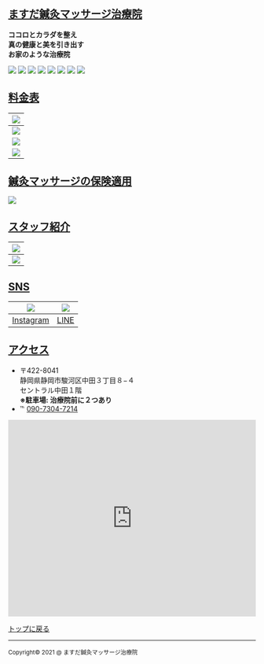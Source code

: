 <!-- Style Sheet -->
<!-- simonlc/Markdown-CSS - https://github.com/simonlc/Markdown-CSS -->
<link href="https://raw.githubusercontent.com/simonlc/Markdown-CSS/master/markdown.css" rel="stylesheet">
<link href="./style.css" rel="stylesheet">

<!-- Markdown/HTML -->
## <a href="https://ghsable.github.io/chiropractic-masuda/" id="title">ますだ鍼灸マッサージ治療院</a>

**ココロとカラダを整え  
 真の健康と美を引き出す  
 お家のような治療院**

<!-- cman.jp - https://webparts.cman.jp/img/slideshow/ -->
<div class="slide">
  <img src="images/gallery_1.jpg">
  <img src="images/gallery_2.jpg">
  <img src="images/gallery_3.jpg">
  <img src="images/gallery_4.jpg">
  <img src="images/gallery_5.jpg">
  <img src="images/gallery_6.jpg">
  <img src="images/gallery_7.jpg">
  <img src="images/gallery_8.jpg">
</div>

## <u>料金表</u>

| ![](images/price_1.png) |
|:---:|
| ![](images/price_2.png) |
| ![](images/price_3.png) |
| ![](images/price_4.png) |

## <u>鍼灸マッサージの保険適用</u>

<!-- | [![](images/document_logo.jpg)](documents/document_1.pdf) | [![](images/document_logo.jpg)](documents/document_2.pdf) |
|:---:|:---:|
| `対象条件` | `ご利用までの流れ` | -->
<a href="documents/document_1.pdf"><img src="images/document_logo.jpg" class="document_logo"></a>

## <u>スタッフ紹介</u>

| ![](images/profile_1.jpg) |
|:---:|
| ![](images/profile_2.jpg) |

## <u>SNS</u>

| [![](images/Instagram_logo.jpg)](https://www.instagram.com/masuda.harima55/) | [![](images/line_qrcode.jpg)](https://line.me/ti/p/3m2d68-icf) |
|:---:|:---:|
| [Instagram](https://www.instagram.com/masuda.harima55/) | [LINE](https://line.me/ti/p/3m2d68-icf) |

## <u>アクセス</u>

* 〒422-8041  
  静岡県静岡市駿河区中田３丁目８−４  
  セントラル中田１階  
  **※駐車場: 治療院前に２つあり**
* ℡ <a href="tel:09073047214">090-7304-7214</a>
<section id="GoogleMap"><iframe src="https://www.google.com/maps/embed?pb=!1m18!1m12!1m3!1d3269.8609972636787!2d138.39410381523922!3d34.960092480368644!2m3!1f0!2f0!3f0!3m2!1i1024!2i768!4f13.1!3m3!1m2!1s0x601a49de335b187b%3A0x9c0bd30623e61afa!2z44CSNDIyLTgwNDEg6Z2Z5bKh55yM6Z2Z5bKh5biC6ae_5rKz5Yy65Lit55Sw77yT5LiB55uu77yY4oiS77yU!5e0!3m2!1sja!2sjp!4v1623077993031!5m2!1sja!2sjp" width="100%" height="400" frameborder="0" style="border:0" allowfullscreen></iframe></section>

<p id="top"><a href="https://ghsable.github.io/chiropractic-masuda/#">トップに戻る</a></p>

---
<p id="copyright"><small>Copyright&copy; 2021 @ ますだ鍼灸マッサージ治療院</small></p>

